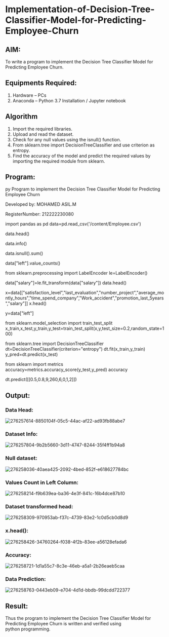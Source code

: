 # Implementation-of-Decision-Tree-Classifier-Model-for-Predicting-Employee-Churn

## AIM:
To write a program to implement the Decision Tree Classifier Model for Predicting Employee Churn.

## Equipments Required:
1. Hardware – PCs
2. Anaconda – Python 3.7 Installation / Jupyter notebook

## Algorithm
1. Import the required libraries.
2. Upload and read the dataset.
3. Check for any null values using the isnull() function.
4. From sklearn.tree import DecisionTreeClassifier and use criterion as entropy.
5. Find the accuracy of the model and predict the required values by importing the required module 
   from sklearn.

   

## Program:
py
Program to implement the Decision Tree Classifier Model for Predicting Employee Churn

Developed by: MOHAMED ASIL.M

RegisterNumber:  212222230080

import pandas as pd
data=pd.read_csv('/content/Employee.csv')

data.head()

data.info()

data.isnull().sum()

data["left"].value_counts()

from sklearn.preprocessing import LabelEncoder
le=LabelEncoder()

data["salary"]=le.fit_transform(data["salary"])
data.head()

x=data[["satisfaction_level","last_evaluation","number_project","average_montly_hours","time_spend_company","Work_accident","promotion_last_5years","salary"]]
x.head()

y=data["left"]

from sklearn.model_selection import train_test_split
x_train,x_test,y_train,y_test=train_test_split(x,y,test_size=0.2,random_state=100)

from sklearn.tree import DecisionTreeClassifier
dt=DecisionTreeClassifier(criterion="entropy")
dt.fit(x_train,y_train)
y_pred=dt.predict(x_test)

from sklearn import metrics
accuracy=metrics.accuracy_score(y_test,y_pred)
accuracy

dt.predict([[0.5,0.8,9,260,6,0,1,2]])


## Output:

### Data Head:




![276257614-8850104f-05c5-44ac-af22-ad93fb88abe7](https://github.com/PriyankaAnnadurai/Implementation-of-Decision-Tree-Classifier-Model-for-Predicting-Employee-Churn/assets/118351569/0946f977-5e7b-4b84-b89c-622e5551bdb3)




### Dataset Info:




![276257804-9b2b5660-3d11-4747-8244-35f4ff1b94a8](https://github.com/PriyankaAnnadurai/Implementation-of-Decision-Tree-Classifier-Model-for-Predicting-Employee-Churn/assets/118351569/0428b5d7-fd26-430e-9326-da4784e15454)





### Null dataset:




![276258036-40aea425-2092-4bed-852f-e618627784bc](https://github.com/PriyankaAnnadurai/Implementation-of-Decision-Tree-Classifier-Model-for-Predicting-Employee-Churn/assets/118351569/edd0cba8-44be-4731-894e-97e92db5b453)





### Values Count in Left Column:




![276258214-f9b639ea-ba36-4e3f-841c-16b4dce87b10](https://github.com/PriyankaAnnadurai/Implementation-of-Decision-Tree-Classifier-Model-for-Predicting-Employee-Churn/assets/118351569/9b6db5b9-e7a5-478c-b5e8-8e26cc94c4ca)





### Dataset transformed head:





![276258309-970953ab-f37c-4739-83e2-1c0d5cb0d8d9](https://github.com/PriyankaAnnadurai/Implementation-of-Decision-Tree-Classifier-Model-for-Predicting-Employee-Churn/assets/118351569/00ad6187-c10c-4892-8287-6c3865bb2827)





### x.head():




![276258426-34760264-f038-4f2b-83ee-a56128efada6](https://github.com/PriyankaAnnadurai/Implementation-of-Decision-Tree-Classifier-Model-for-Predicting-Employee-Churn/assets/118351569/38996680-2cc4-4b8d-a8e9-cb3240a8b2be)





### Accuracy:





![276258721-1d1a55c7-8c3e-46eb-a5a1-2b26eaeb5caa](https://github.com/PriyankaAnnadurai/Implementation-of-Decision-Tree-Classifier-Model-for-Predicting-Employee-Churn/assets/118351569/d264437f-050b-41bf-af2d-08c7d097738b)





### Data Prediction:





![276258763-0443eb09-e704-4d1d-bbdb-99dcdd722377](https://github.com/PriyankaAnnadurai/Implementation-of-Decision-Tree-Classifier-Model-for-Predicting-Employee-Churn/assets/118351569/616709ce-ff25-4add-82e4-2f640d29209a)






## Result:
Thus the program to implement the  Decision Tree Classifier Model for Predicting Employee Churn is written and verified using python programming.
